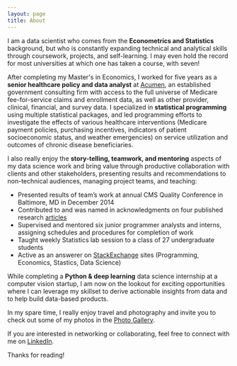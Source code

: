 ```yaml
---
layout: page
title: About
---
```


I am a data scientist who comes from the **Econometrics and Statistics** background, but who is constantly expanding technical and analytical skills through coursework, projects, and self-learning.  I may even hold the record for most universities at which one has taken a course, with seven!

After completing my Master's in Economics, I worked for five years as a **senior healthcare policy and data analyst** at [Acumen](https://www.acumenllc.com), an established government consulting firm with access to the full universe of Medicare fee-for-service claims and enrollment data, as well as other provider, clinical, financial, and survey data.  I specialized in **statistical programming** using multiple statistical packages, and led programming efforts to investigate the effects of various healthcare interventions (Medicare payment policies, purchasing incentives, indicators of patient socioeconomic status, and weather emergencies) on service utilization and outcomes of chronic disease beneficiaries.

I also really enjoy the **story-telling, teamwork, and mentoring** aspects of my data science work and bring value through productive collaboration with clients and other stakeholders, presenting
results and recommendations to non-technical audiences, managing project teams, and teaching:

* Presented results of team’s work at annual CMS Quality Conference in Baltimore, MD in December 2014
* Contributed to and was named in acknowledgments on four published research [articles](https://scholar.google.com/citations?user=B8IBA9gAAAAJ&hl=en)
* Supervised and mentored six junior programmer analysts and interns, assigning schedules and procedures for completion of work
* Taught weekly Statistics lab session to a class of 27 undergraduate students
* Active as an answerer on [StackExchange](https://stackexchange.com/users/13836144) sites (Programming, Economics, Stastics, Data Science)

While completing a **Python & deep learning** data science internship at a computer vision startup, I am now on the lookout for exciting opportunities where I can leverage my skillset to derive actionable insights from data and to help build data-based products.

In my spare time, I really enjoy travel and photography and invite you to check out some of my photos in the [Photo Gallery](https://sasha-kap.github.io/gallery).

If you are interested in networking or collaborating, feel free to connect with me on [LinkedIn](https://www.linkedin.com/in/sasha-kapralov).

Thanks for reading!
